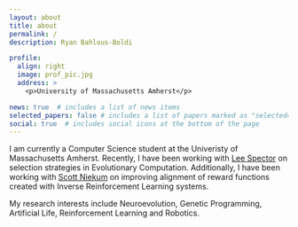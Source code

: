 ```yaml
---
layout: about
title: about
permalink: /
description: Ryan Bahlous-Boldi

profile:
  align: right
  image: prof_pic.jpg
  address: >
    <p>University of Massachusetts Amherst</p>

news: true  # includes a list of news items
selected_papers: false # includes a list of papers marked as "selected={true}"
social: true  # includes social icons at the bottom of the page
---
```


I am currently a Computer Science student at the Univeristy of Massachusetts Amherst. Recently, I have been working with [Lee Spector](https://www.amherst.edu/people/facstaff/lspector) on selection strategies in Evolutionary Computation. Additionally, I have been working with [Scott Niekum](https://people.cs.umass.edu/~sniekum/) on improving alignment of reward functions created with Inverse Reinforcement Learning systems.

My research interests include Neuroevolution, Genetic Programming, Artificial Life, Reinforcement Learning and Robotics.
